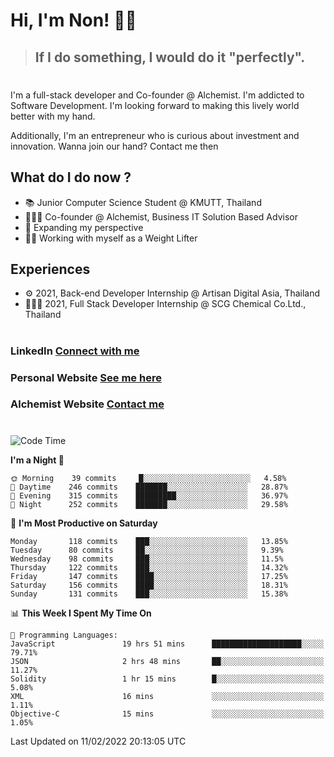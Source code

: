 # Hi, I'm Non! 🖐🏻

> ## If I do something, I would do it "perfectly".

#

I'm a full-stack developer and Co-founder @ Alchemist. I'm addicted to Software Development. I'm looking forward to making this lively world better with my hand.

Additionally, I'm an entrepreneur who is curious about investment and innovation. Wanna join our hand? Contact me then

## What do I do now ?

- 📚 Junior Computer Science Student @ KMUTT, Thailand
- 🧑🏻‍💻 Co-founder @ Alchemist, Business IT Solution Based Advisor
- 🌈 Expanding my perspective
- 🏋🏻 Working with myself as a Weight Lifter

## Experiences

- ⚙️ 2021, Back-end Developer Internship @ Artisan Digital Asia, Thailand
- 🧑🏻‍💻 2021, Full Stack Developer Internship @ SCG Chemical Co.Ltd., Thailand

#

### LinkedIn [Connect with me](https://www.linkedin.com/in/non-nontra/)

### Personal Website [See me here](https://nonnontra.com/)

### Alchemist Website [Contact me](https://alchemist-softwarehouse.co/)

#

<!--START_SECTION:waka-->
![Code Time](http://img.shields.io/badge/Code%20Time-1%2C194%20hrs%2058%20mins-blue)

**I'm a Night 🦉** 

```text
🌞 Morning    39 commits     █░░░░░░░░░░░░░░░░░░░░░░░░   4.58% 
🌆 Daytime    246 commits    ███████░░░░░░░░░░░░░░░░░░   28.87% 
🌃 Evening    315 commits    █████████░░░░░░░░░░░░░░░░   36.97% 
🌙 Night      252 commits    ███████░░░░░░░░░░░░░░░░░░   29.58%

```
📅 **I'm Most Productive on Saturday** 

```text
Monday       118 commits    ███░░░░░░░░░░░░░░░░░░░░░░   13.85% 
Tuesday      80 commits     ██░░░░░░░░░░░░░░░░░░░░░░░   9.39% 
Wednesday    98 commits     ███░░░░░░░░░░░░░░░░░░░░░░   11.5% 
Thursday     122 commits    ███░░░░░░░░░░░░░░░░░░░░░░   14.32% 
Friday       147 commits    ████░░░░░░░░░░░░░░░░░░░░░   17.25% 
Saturday     156 commits    ████░░░░░░░░░░░░░░░░░░░░░   18.31% 
Sunday       131 commits    ███░░░░░░░░░░░░░░░░░░░░░░   15.38%

```


📊 **This Week I Spent My Time On** 

```text
💬 Programming Languages: 
JavaScript               19 hrs 51 mins      ████████████████████░░░░░   79.71% 
JSON                     2 hrs 48 mins       ██░░░░░░░░░░░░░░░░░░░░░░░   11.27% 
Solidity                 1 hr 15 mins        █░░░░░░░░░░░░░░░░░░░░░░░░   5.08% 
XML                      16 mins             ░░░░░░░░░░░░░░░░░░░░░░░░░   1.11% 
Objective-C              15 mins             ░░░░░░░░░░░░░░░░░░░░░░░░░   1.05%

```


 Last Updated on 11/02/2022 20:13:05 UTC
<!--END_SECTION:waka-->
